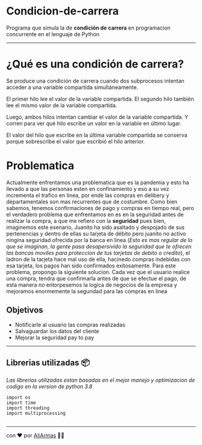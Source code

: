 # Condicion-de-carrera

Programa que simula la de **condición de carrera** en programacion concurrente en el lenguaje de Python

--- 

# ¿Qué es una condición de carrera?

Se produce una condición de carrera cuando dos subprocesos intentan acceder a una variable compartida simultáneamente.

El primer hilo lee el valor de la variable compartida. El segundo hilo también lee el mismo valor de la variable compartida.

Luego, ambos hilos intentan cambiar el valor de la variable compartida. Y corren para ver qué hilo escribe un valor en la variable en último lugar.

El valor del hilo que escribe en la última variable compartida se conserva porque sobrescribe el valor que escribió el hilo anterior.

# Problematica

Actualmente enfrentamos una problematica que es la pandemia y esto ha llevado a que las personas esten en confinamiento y eso a su vez incrementa el trafico en linea, por ende las compras en delibery y departamentales son mas recurrentes que de costumbre.
Como bien sabemos, tenemos confirmaciones de pago y compras en tiempo real, pero el verdadero problema que enfrentamos en es en la seguridad antes de realizar la compra, a que me refiero con la **seguridad** pues bien, imaginemos este esenario, Juanito ha sido asaltado y despojado de sus pertenencias y dentro de ellas su tarjeta de débito pero juanito no activo ningina seguridad ofrecida por la banca en linea (*Esto es mas regular de lo que se imaginan, la gente pasa desapersivido la seguridad que te ofrecen las bancas moviles para proteccion de tus tarjetas de debito o credito*), el ladron de la tarjeta hace mal uso de ella, hacinedo compras indebidas con esa tarjeta, los pagos han sido confirmados exitosamente.
Para este problema, propongo la siguiente solucion.
Cada vez que el usuario realice una compra, tendra que confirmarla antes de que se efectue el pago, de esta manera no entorpesemos la logica de negocios de la empresa y mejoramos enormemente la seguridad para las compras en linea

## Objetivos
+ Notificarle al usuario las compras realizadas
+ Salvaguardar los datos del cliente
+ Mejorar la seguridad pay to pay

---

## Librerias utilizadas 📦️

_Las librerias utilizadas estan basadas en el mejor manejo y optimizacion de codigo en la version de python 3.8_

```
import os
import time
import threading
import multiprocessing
 
```




---
con ❤️ por [AliArmas](https://github.com/AliArmas) 🧑‍💻
